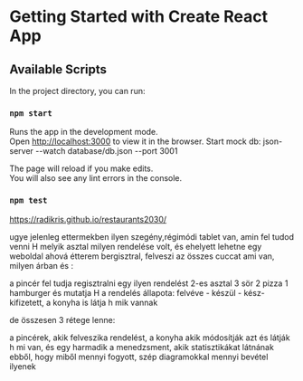 # Getting Started with Create React App

## Available Scripts

In the project directory, you can run:

### `npm start`

Runs the app in the development mode.\
Open [http://localhost:3000](http://localhost:3000) to view it in the browser.
Start mock db: json-server --watch database/db.json --port 3001

The page will reload if you make edits.\
You will also see any lint errors in the console.

### `npm test`

https://radikris.github.io/restaurants2030/

ugye jelenleg ettermekben ilyen szegény,régimódi tablet van, amin fel tudod venni H melyik asztal milyen rendelése volt, és ehelyett lehetne egy weboldal ahová étterem bergisztral, felveszi az összes cuccat ami van, milyen árban és :

a pincér fel tudja regisztralni egy ilyen rendelést 2-es asztal 3 sör 2 pizza 1 hamburger és mutatja H a rendelés állapota: felvéve - készül - kész- kifizetett, a konyha is látja h mik vannak

de összesen 3 rétege lenne:

a pincérek, akik felveszika rendelést, a konyha akik módosítják azt és látják h mi van, és egy harmadik a menedzsment, akik statisztikákat látnának ebből, hogy miből mennyi fogyott, szép diagramokkal mennyi bevétel ilyenek
